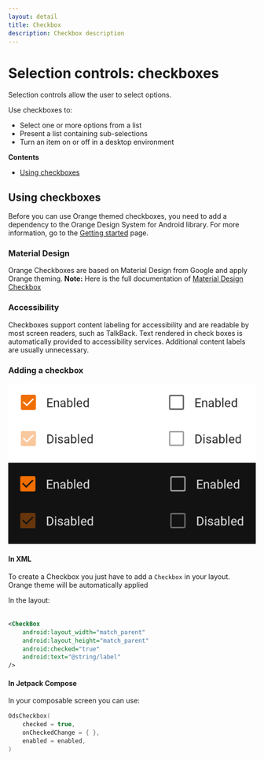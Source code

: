 ```yaml
---
layout: detail
title: Checkbox
description: Checkbox description
---
```


# Selection controls: checkboxes

Selection controls allow the user to select options.

Use checkboxes to:

* Select one or more options from a list
* Present a list containing sub-selections
* Turn an item on or off in a desktop environment

**Contents**

* [Using checkboxes](#using-checkboxes)

## Using checkboxes

Before you can use Orange themed checkboxes, you need to add a dependency to the Orange Design
System for Android library. For more information, go to the
[Getting started](../getting-started.md) page.

### Material Design

Orange Checkboxes are based on Material Design from Google and apply Orange theming.
**Note:** Here is the full documentation
of [Material Design Checkbox](https://material.io/components/checkboxes/)

### Accessibility

Checkboxes support content labeling for accessibility and are readable by most screen readers, such
as TalkBack. Text rendered in check boxes is automatically provided to accessibility services.
Additional content labels are usually unnecessary.


### Adding a checkbox

![RadioButton](images/checkbox_light.png) ![RadioButton dark](images/checkbox_dark.png)

#### In XML

To create a Checkbox you just have to add a `Checkbox` in your layout. Orange theme will be
automatically applied

In the layout:

```xml

<CheckBox 
    android:layout_width="match_parent" 
    android:layout_height="match_parent"
    android:checked="true"
    android:text="@string/label"
/>
```

#### In Jetpack Compose

In your composable screen you can use:

```kotlin
OdsCheckbox(
    checked = true,
    onCheckedChange = { },
    enabled = enabled,
)
```
